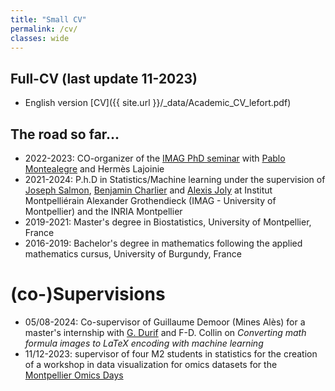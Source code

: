 ```yaml
---
title: "Small CV"
permalink: /cv/
classes: wide
---
```


## Full-CV (last update 11-2023)

* English version [CV]({{ site.url }}/_data/Academic_CV_lefort.pdf)

## The road so far...

- 2022-2023: CO-organizer of the [IMAG PhD seminar](https://imag.umontpellier.fr/?page_id=625&idsem=596) with [Pablo Montealegre](https://sites.google.com/view/pablo-montealegre-math) and Hermès Lajoinie
- 2021-2024: P.h.D in Statistics/Machine learning under the supervision of [Joseph Salmon](josephsalmon.eu/), [Benjamin Charlier](https://imag.umontpellier.fr/~charlier/index.php?page=index) and [Alexis Joly](http://www-sop.inria.fr/members/Alexis.Joly/wiki/pmwiki.php) at Institut Montpelliérain Alexander Grothendieck (IMAG - University of Montpellier) and the INRIA Montpellier
- 2019-2021: Master's degree in Biostatistics, University of Montpellier, France
- 2016-2019: Bachelor's degree in mathematics following the applied mathematics cursus, University of Burgundy, France

# (co-)Supervisions

- 05/08-2024: Co-supervisor of Guillaume Demoor (Mines Alès) for a master's internship with [G. Durif](https://gdurif.perso.math.cnrs.fr/) and F-D. Collin on *Converting math formula images to LaTeX encoding with machine learning*
- 11/12-2023: supervisor of four M2 students in statistics for the creation of a workshop in data visualization for omics datasets for the [Montpellier Omics Days](https://montpellier-omics-days.fr/programme.php)